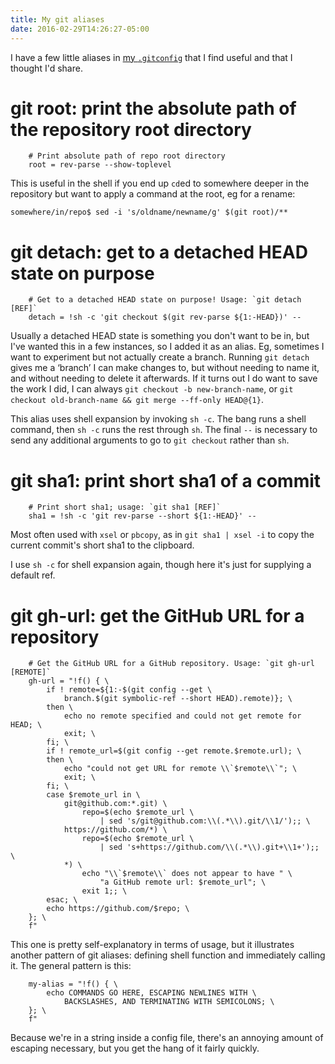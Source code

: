 ```yaml
---
title: My git aliases
date: 2016-02-29T14:26:27-05:00
---
```


I have a few little aliases in [my `.gitconfig`][gitconfig] that I find useful
and that I thought I'd share.

[gitconfig]: https://github.com/kamalmarhubi/dotfiles-git/blob/master/.gitconfig


# git root: print the absolute path of the repository root directory

~~~
	# Print absolute path of repo root directory
	root = rev-parse --show-toplevel
~~~

This is useful in the shell if you end up `cd`ed to somewhere deeper in the
repository but want to apply a command at the root, eg for a rename:

~~~
somewhere/in/repo$ sed -i 's/oldname/newname/g' $(git root)/**
~~~


# git detach: get to a detached HEAD state on purpose

~~~
	# Get to a detached HEAD state on purpose! Usage: `git detach [REF]`
	detach = !sh -c 'git checkout $(git rev-parse ${1:-HEAD})' --
~~~

Usually a detached HEAD state is something you don't want to be in, but I've
wanted this in a few instances, so I added it as an alias. Eg, sometimes I want
to experiment but not actually create a branch. Running `git detach` gives me a
‘branch’ I can make changes to, but without needing to name it, and without needing
to delete it afterwards. If it turns out I do want to save the work I did, I
can always `git checkout -b new-branch-name`, or `git checkout old-branch-name
&& git merge --ff-only HEAD@{1}`.

This alias uses shell expansion by invoking `sh -c`. The bang runs a shell
command, then `sh -c` runs the rest through `sh`. The final `--` is necessary
to send any additional arguments to go to `git checkout` rather than `sh`.


# git sha1: print short sha1 of a commit

~~~
	# Print short sha1; usage: `git sha1 [REF]`
	sha1 = !sh -c 'git rev-parse --short ${1:-HEAD}' --
~~~

Most often used with `xsel` or `pbcopy`, as in `git sha1 | xsel -i` to copy the
current commit's short sha1 to the clipboard.

I use `sh -c` for shell expansion again, though here it's just for supplying a
default ref.


# git gh-url: get the GitHub URL for a repository

~~~
	# Get the GitHub URL for a GitHub repository. Usage: `git gh-url [REMOTE]`
	gh-url = "!f() { \
		if ! remote=${1:-$(git config --get \
			branch.$(git symbolic-ref --short HEAD).remote)}; \
		then \
			echo no remote specified and could not get remote for HEAD; \
			exit; \
		fi; \
		if ! remote_url=$(git config --get remote.$remote.url); \
		then \
			echo "could not get URL for remote \\`$remote\\`"; \
			exit; \
		fi; \
		case $remote_url in \
			git@github.com:*.git) \
				repo=$(echo $remote_url \
					| sed 's/git@github.com:\\(.*\\).git/\\1/');; \
			https://github.com/*) \
				repo=$(echo $remote_url \
					| sed 's+https://github.com/\\(.*\\).git+\\1+');; \
			*) \
				echo "\\`$remote\\` does not appear to have " \
					"a GitHub remote url: $remote_url"; \
				exit 1;; \
		esac; \
		echo https://github.com/$repo; \
	}; \
	f"
~~~

This one is pretty self-explanatory in terms of usage, but it illustrates
another pattern of git aliases: defining shell function and immediately calling
it. The general pattern is this:

~~~
	my-alias = "!f() { \
		echo COMMANDS GO HERE, ESCAPING NEWLINES WITH \
			BACKSLASHES, AND TERMINATING WITH SEMICOLONS; \
	}; \
	f"
~~~

Because we're in a string inside a config file, there's an annoying amount of
escaping necessary, but you get the hang of it fairly quickly.
